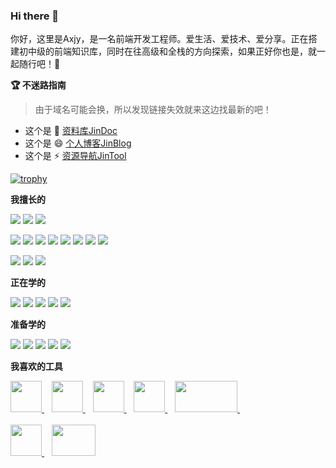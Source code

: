 ### Hi there 👋

你好，这里是Axjy，是一名前端开发工程师。爱生活、爱技术、爱分享。正在搭建初中级的前端知识库，同时在往高级和全栈的方向探索，如果正好你也是，就一起随行吧！🧐

**🏆 不迷路指南**

> 由于域名可能会换，所以发现链接失效就来这边找最新的吧！

- 这个是 🌱 [资料库JinDoc](doc.axjy.info)
- 这个是 😄 [个人博客JinBlog](www.axjy.info)
- 这个是 ⚡ [资源导航JinTool](https://olivivian.gitee.io/nav/#)



[![trophy](https://github-profile-trophy.vercel.app/?username=ryo-ma&row=1&column=6&margin-w=15)](https://www.axjy.info)



**我擅长的**

<a target="_blank" href="https://developer.mozilla.org/zh-CN/docs/Learn/HTML/Introduction_to_HTML">![](https://img.shields.io/badge/-HTML5-E34F26?style=flat-square&logo=html5&logoColor=white)</a>
<a target="_blank" href="https://developer.mozilla.org/zh-CN/docs/Learn/CSS/First_steps">![](https://img.shields.io/badge/-CSS3-1572B6?style=flat-square&logo=css3)</a>
<a target="_blank" href="https://developer.mozilla.org/zh-CN/docs/Learn/JavaScript/First_steps">![](https://img.shields.io/badge/-JavaScript-brightgreen?style=flat-square&logo=javascript)</a>

<a target="_blank" href="https://v2.cn.vuejs.org/index.html">![](https://img.shields.io/badge/-Vue全家桶-42b983)</a>
<a target="_blank" href="https://element.eleme.io/#/zh-CN">![](https://img.shields.io/badge/-ElementUI-409eff)</a>
<a target="_blank" href="https://developers.weixin.qq.com/miniprogram/dev/framework/">![](https://img.shields.io/badge/-微信小程序-green)</a>
<a target="_blank" href="https://vant-contrib.gitee.io/vant-weapp/#/home">![](https://img.shields.io/badge/-vantWeapp-yellowgreen)</a>
<a target="_blank" href="https://uniapp.dcloud.net.cn/">![](https://img.shields.io/badge/-uniApp-yellow)</a>
<a target="_blank" href="https://www.sass.hk/">![](https://img.shields.io/badge/-Sass-orange)</a>
<a target="_blank" href="https://less.bootcss.com/">![](https://img.shields.io/badge/-Less-FF99CC)</a>
<a target="_blank" href="https://echarts.apache.org/zh/index.html">![](https://img.shields.io/badge/-Echart-CC99FF)</a>


<a target="_blank" href="https://www.w3school.com.cn/jquery/index.asp">![](https://img.shields.io/badge/-Jquery-lightgrey)</a>
<a target="_blank" href="https://www.bootcss.com/">![](https://img.shields.io/badge/-Bootstraps-lightgrey)</a>
<a target="_blank" href="https://www.axjy.info">![](https://img.shields.io/badge/-Layui-lightgrey)</a>

**正在学的**

<a target="_blank" href="https://react.docschina.org/">![](https://img.shields.io/badge/-React-555555?style=flat-square&logo=react)</a>
<a target="_blank" href="https://www.tslang.cn/index.html">![](https://img.shields.io/badge/-Typescript-red)</a>
<a target="_blank" href="https://blog.redis.com.cn/doc/">![](https://img.shields.io/badge/-Nginx-blue)</a>
<a target="_blank" href="https://docs.docker.com/">![](https://img.shields.io/badge/-Docker-66CC99)</a>
<a target="_blank" href="https://www.nodeapp.cn/">![](https://img.shields.io/badge/-NodeJs-blueviolet)</a>

**准备学的**

<a target="_blank" href="https://www.mysqlzh.com/">![](https://img.shields.io/badge/-MySQL-663300)</a>
<a target="_blank" href="https://www.axjy.info">![](https://img.shields.io/badge/-服务器-669999)</a>
<a target="_blank" href="https://www.axjy.info">![](https://img.shields.io/badge/-DevOps-666699)</a>
<a target="_blank" href="https://www.reactnative.cn/">![](https://img.shields.io/badge/-ReactNative-666600)</a>
<a target="_blank" href="https://www.axjy.info">![](https://img.shields.io/badge/-Axure-663333)</a>

**我喜欢的工具**

<a target="_blank" href="https://www.jetbrains.com.cn/webstorm/">
  <img src='https://imgstorage-1313684358.cos.ap-nanjing.myqcloud.com/Typora/slogo/WS.png' style="width:50px;height:50px">
</a>&nbsp&nbsp
<a target="_blank" href="https://code.visualstudio.com/">
  <img src='https://imgstorage-1313684358.cos.ap-nanjing.myqcloud.com/Typora/slogo/VS.png' style="width:50px;height:50px">
</a>&nbsp&nbsp
<a target="_blank" href="https://www.typoraio.cn/">
  <img src='https://imgstorage-1313684358.cos.ap-nanjing.myqcloud.com/Typora/slogo/Typora.png' style="width:50px;height:50px">
</a>&nbsp&nbsp
<a target="_blank" href="https://molunerfinn.com/PicGo/">
  <img src='https://imgstorage-1313684358.cos.ap-nanjing.myqcloud.com/Typora/slogo/PicGo.png' style="width:50px;height:50px">
</a>&nbsp&nbsp
<a target="_blank" href="https://www.u.tools/">
  <img src='https://imgstorage-1313684358.cos.ap-nanjing.myqcloud.com/Typora/slogo/uTool.png' style="width:100px;height:50px">
</a>&nbsp&nbsp

<br/>
<br/>

<a target="_blank" href="https://github.com/zxlie/FeHelper">
  <img src='https://imgstorage-1313684358.cos.ap-nanjing.myqcloud.com/Typora/slogo/FeHelper.png' style="width:50px;height:50px">
</a>&nbsp&nbsp
<a target="_blank" href="https://www.xshell.com/zh/xftp/">
  <img src='https://imgstorage-1313684358.cos.ap-nanjing.myqcloud.com/Typora/slogo/xftp2.png' style="width:70px;height:50px">
</a>



<!--
**olivivian/olivivian** is a ✨ _special_ ✨ repository because its `README.md` (this file) appears on your GitHub profile.

Here are some ideas to get you started:

- 🔭 I’m currently working on ...
- 🌱 I’m currently learning ...
- 👯 I’m looking to collaborate on ...
- 🤔 I’m looking for help with ...
- 💬 Ask me about ...
- 📫 How to reach me: ...
- 😄 Pronouns: ...
- ⚡ Fun fact: ...
-->
